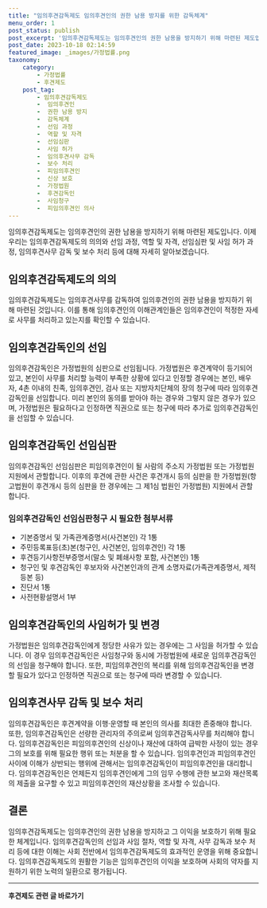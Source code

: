 ```yaml
---
title: "임의후견감독제도 임의후견인의 권한 남용 방지를 위한 감독체계"
menu_order: 1
post_status: publish
post_excerpt: '임의후견감독제도는 임의후견인의 권한 남용을 방지하기 위해 마련된 제도입니다. 이제 우리는 임의후견감독제도의 의의와 선임 과정, 역할 및 자격, 선임심판 및 사임 허가 과정, 임의후견사무 감독 및 보수 처리 등에 대해 자세히 알아보겠습니다.'
post_date: 2023-10-18 02:14:59
featured_image: _images/가정법률.png
taxonomy:
    category:
        - 가정법률
        - 후견제도
    post_tag:
        - 임의후견감독제도
        -  임의후견인
        -  권한 남용 방지
        -  감독체계
        -  선임 과정
        -  역할 및 자격
        -  선임심판
        -  사임 허가
        -  임의후견사무 감독
        -  보수 처리
        -  피임의후견인
        -  신상 보호
        -  가정법원
        -  후견감독인
        -  사임청구
        -  피임의후견인 의사
---
```



임의후견감독제도는 임의후견인의 권한 남용을 방지하기 위해 마련된 제도입니다. 이제 우리는 임의후견감독제도의 의의와 선임 과정, 역할 및 자격, 선임심판 및 사임 허가 과정, 임의후견사무 감독 및 보수 처리 등에 대해 자세히 알아보겠습니다.

## 임의후견감독제도의 의의

임의후견감독제도는 임의후견사무를 감독하여 임의후견인의 권한 남용을 방지하기 위해 마련된 것입니다. 이를 통해 임의후견인의 이해관계인들은 임의후견인이 적정한 자세로 사무를 처리하고 있는지를 확인할 수 있습니다.

## 임의후견감독인의 선임

임의후견감독인은 가정법원의 심판으로 선임됩니다. 가정법원은 후견계약이 등기되어 있고, 본인이 사무를 처리할 능력이 부족한 상황에 있다고 인정할 경우에는 본인, 배우자, 4촌 이내의 친족, 임의후견인, 검사 또는 지방자치단체의 장의 청구에 따라 임의후견감독인을 선임합니다. 미리 본인의 동의를 받아야 하는 경우와 그렇지 않은 경우가 있으며, 가정법원은 필요하다고 인정하면 직권으로 또는 청구에 따라 추가로 임의후견감독인을 선임할 수 있습니다.

## 임의후견감독인 선임심판

임의후견감독인 선임심판은 피임의후견인이 될 사람의 주소지 가정법원 또는 가정법원 지원에서 관할합니다. 이후의 후견에 관한 사건은 후견개시 등의 심판을 한 가정법원(항고법원이 후견개시 등의 심판을 한 경우에는 그 제1심 법원인 가정법원) 지원에서 관할합니다.

### 임의후견감독인 선임심판청구 시 필요한 첨부서류

- 기본증명서 및 가족관계증명서(사건본인) 각 1통
- 주민등록표등(초)본(청구인, 사건본인, 임의후견인) 각 1통
- 후견등기사항전부증명서(말소 및 폐쇄사항 포함, 사건본인) 1통
- 청구인 및 후견감독인 후보자와 사건본인과의 관계 소명자료(가족관계증명서, 제적등본 등)
- 진단서 1통
- 사전현황설명서 1부

## 임의후견감독인의 사임허가 및 변경

가정법원은 임의후견감독인에게 정당한 사유가 있는 경우에는 그 사임을 허가할 수 있습니다. 이 경우 임의후견감독인은 사임청구와 동시에 가정법원에 새로운 임의후견감독인의 선임을 청구해야 합니다. 또한, 피임의후견인의 복리를 위해 임의후견감독인을 변경할 필요가 있다고 인정하면 직권으로 또는 청구에 따라 변경할 수 있습니다.

## 임의후견사무 감독 및 보수 처리

임의후견감독인은 후견계약을 이행·운영할 때 본인의 의사를 최대한 존중해야 합니다. 또한, 임의후견감독인은 선량한 관리자의 주의로써 임의후견감독사무를 처리해야 합니다. 임의후견감독인은 피임의후견인의 신상이나 재산에 대하여 급박한 사정이 있는 경우 그의 보호를 위해 필요한 행위 또는 처분을 할 수 있습니다. 임의후견인과 피임의후견인 사이에 이해가 상반되는 행위에 관해서는 임의후견감독인이 피임의후견인을 대리합니다. 임의후견감독인은 언제든지 임의후견인에게 그의 임무 수행에 관한 보고와 재산목록의 제출을 요구할 수 있고 피임의후견인의 재산상황을 조사할 수 있습니다.

## 결론

임의후견감독제도는 임의후견인의 권한 남용을 방지하고 그 이익을 보호하기 위해 필요한 체계입니다. 임의후견감독인의 선임과 사임 절차, 역할 및 자격, 사무 감독과 보수 처리 등에 대한 이해는 사회 전반에서 임의후견감독제도의 효과적인 운영을 위해 중요합니다. 임의후견감독제도의 원활한 기능은 임의후견인의 이익을 보호하며 사회의 약자를 지원하기 위한 노력의 일환으로 평가됩니다.

<!-- wp:separator -->
<hr class="wp-block-separator has-alpha-channel-opacity"/>
<!-- /wp:separator -->

<!-- wp:group {"backgroundColor":"base","layout":{"type":"constrained"}} -->
<div class="wp-block-group has-base-background-color has-background"><!-- wp:paragraph {"align":"center","fontSize":"medium"} -->
<p class="has-text-align-center has-large-font-size"><strong>후견제도 관련 글 바로가기</strong></p>
<!-- /wp:paragraph -->


<!-- wp:latest-posts
{"categories":[{"id":1980,"count":19,"description":"","link":"https://uknowlaw.com/category/%ed%9b%84%ea%b2%ac%ec%a0%9c%eb%8f%84/","name":"후견제도","slug":"후견제도","taxonomy":"category","parent":0,"meta":[],"_links":{"self":[{"href":"https://uknowlaw.com/wp-json/wp/v2/categories/1980"}],"collection":[{"href":"https://uknowlaw.com/wp-json/wp/v2/categories"}],"about":[{"href":"https://uknowlaw.com/wp-json/wp/v2/taxonomies/category"}],"wp:post_type":[{"href":"https://uknowlaw.com/wp-json/wp/v2/posts?categories=1980"}],"curies":[{"name":"wp","href":"https://api.w.org/{rel}","templated":true}]}}],"postsToShow":100,"excerptLength":28,"postLayout":"grid","columns":2,"featuredImageAlign":"left","featuredImageSizeSlug":"large","fontSize":16px} /--></div>
<!-- /wp:group -->